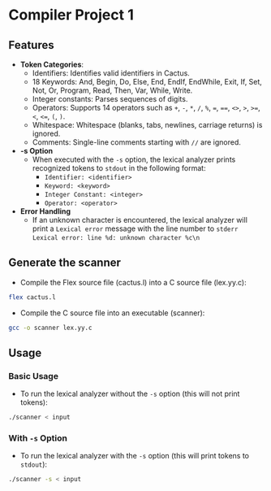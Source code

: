 # Compiler Project 1

## Features

- **Token Categories**:
  - Identifiers: Identifies valid identifiers in Cactus.
  - 18 Keywords: And, Begin, Do, Else, End, EndIf, EndWhile, Exit, If, Set, Not, Or, Program, Read, Then, Var, While, Write.
  - Integer constants: Parses sequences of digits.
  - Operators: Supports 14 operators such as `+`, `-`, `*`, `/`, `%`, `=`, `==`, `<>`, `>`, `>=`, `<`, `<=`, `(`, `)`.
  - Whitespace: Whitespace (blanks, tabs, newlines, carriage returns) is ignored.
  - Comments: Single-line comments starting with `//` are ignored.
- **-s Option**
  - When executed with the `-s` option, the lexical analyzer prints recognized tokens to `stdout` in the following format:
    - `Identifier: <identifier>`
    - `Keyword: <keyword>`
    - `Integer Constant: <integer>`
    - `Operator: <operator>`
- **Error Handling**
  - If an unknown character is encountered, the lexical analyzer will print a
    `Lexical error` message with the line number to `stderr`
    `Lexical error: line %d: unknown character %c\n `

## Generate the scanner

- Compile the Flex source file (cactus.l) into a C source file (lex.yy.c):

```bash
flex cactus.l
```

- Compile the C source file into an executable (scanner):

```bash
gcc -o scanner lex.yy.c
```

## Usage

### Basic Usage

- To run the lexical analyzer without the `-s` option (this will not print tokens):

```bash
./scanner < input
```

### With `-s` Option

- To run the lexical analyzer with the `-s` option (this will print tokens to `stdout`):

```bash
./scanner -s < input
```
